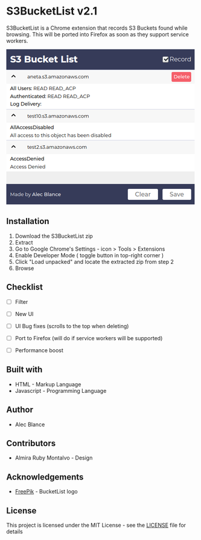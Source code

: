 # S3BucketList v2.1

S3BucketList is a Chrome extension that records S3 Buckets found while browsing. 
This will be ported into Firefox as soon as they support service workers. 

![](screenshot.png)

## Installation
1. Download the S3BucketList zip
2. Extract 
3. Go to Google Chrome's Settings - icon > Tools > Extensions
4. Enable Developer Mode ( toggle button in top-right corner )
5. Click "Load unpacked" and locate the extracted zip from step 2
6. Browse

## Checklist 
- [ ] Filter
- [ ] New UI
- [ ] UI Bug fixes (scrolls to the top when deleting)
- [ ] Port to Firefox (will do if service workers will be supported)
- [ ] Performance boost


## Built with
 - HTML - Markup Language
 - Javascript - Programming Language

## Author
 - Alec Blance 
## Contributors
 - Almira Ruby Montalvo - Design
## Acknowledgements
 - [FreePik](https://www.flaticon.com/authors/freepik) - BucketList logo
## License
This project is licensed under the MIT License - see the [LICENSE](LICENSE) file for details



